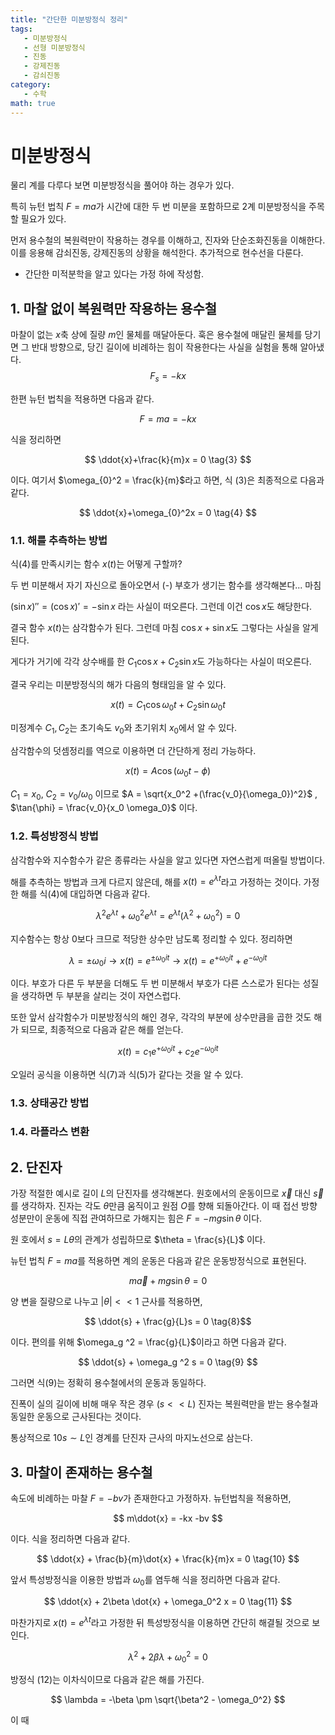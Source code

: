 ```yaml
---
title: "간단한 미분방정식 정리"
tags:
   - 미분방정식
   - 선형 미분방정식
   - 진동
   - 강제진동
   - 감쇠진동
category: 
   - 수학 
math: true
---
```


# 미분방정식

물리 계를 다루다 보면 미분방정식을 풀어야 하는 경우가 있다.

특히 뉴턴 법칙 $F=ma$가 시간에 대한 두 번 미분을 포함하므로 2계 미분방정식을 주목할 필요가 있다. 

먼저 용수철의 복원력만이 작용하는 경우를 이해하고, 진자와 단순조화진동을 이해한다. 이를 응용해 감쇠진동, 강제진동의 상황을 해석한다. 추가적으로 현수선을 다룬다.

* 간단한 미적분학을 알고 있다는 가정 하에 작성함.

## 1. 마찰 없이 복원력만 작용하는 용수철

마찰이 없는 $x$축 상에 질량 $m$인 물체를 매달아둔다. 훅은 용수철에 매달린 물체를 당기면 그 반대 방향으로, 당긴 길이에 비례하는 힘이 작용한다는 사실을 실험을 통해 알아냈다. 
$$
F_s = -kx 
\tag{1}
$$

한편 뉴턴 법칙을 적용하면 다음과 같다.

$$
F = ma = -kx 
\tag{2}
$$

식을 정리하면

$$
\ddot{x}+\frac{k}{m}x = 0
\tag{3}
$$

이다. 여기서 $\omega_{0}^2 = \frac{k}{m}$라고 하면, 식 (3)은 최종적으로 다음과 같다.

$$
\ddot{x}+\omega_{0}^2x = 0
\tag{4}
$$

### 1.1. 해를 추측하는 방법

식(4)를 만족시키는 함수 $x(t)$는 어떻게 구할까? 

두 번 미분해서 자기 자신으로 돌아오면서 (-) 부호가 생기는 함수를 생각해본다... 마침 

$(\sin{x})'' = (\cos{x})' = - \sin{x}$ 라는 사실이 떠오른다.
그런데 이건 $\cos{x}$도 해당한다. 

결국 함수 $x(t)$는 삼각함수가 된다. 그런데 마침 $\cos{x} + \sin{x}$도 그렇다는 사실을 알게 된다. 

게다가 거기에 각각 상수배를 한 $C_1\cos{x} + C_2\sin{x}$도 가능하다는 사실이 떠오른다.

결국 우리는 미분방정식의 해가 다음의 형태임을 알 수 있다.

$$x(t) = C_1\cos{\omega_0t} + C_2\sin{\omega_0t \tag{5}}$$

미정계수 $C_1, C_2$는 초기속도 $v_0$와 초기위치 $x_0$에서 알 수 있다.

삼각함수의 덧셈정리를 역으로 이용하면 더 간단하게 정리 가능하다.

$$x(t) = A \cos{(\omega_0 t - \phi)} \tag{6}$$

$C_1 = x_0$, $C_2 = v_0/\omega_0$ 이므로 $A =  \sqrt{x_0^2 +(\frac{v_0}{\omega_0})^2}$ , $\tan{\phi} = \frac{v_0}{x_0 \omega_0}$ 이다. 

### 1.2. 특성방정식 방법
삼각함수와 지수함수가 같은 종류라는 사실을 알고 있다면 자연스럽게 떠올릴 방법이다. 

해를 추측하는 방법과 크게 다르지 않은데, 해를 $x(t) = e^{\lambda t}$라고 가정하는 것이다. 가정한 해를 식(4)에 대입하면 다음과 같다.

$$\lambda^2 e^{\lambda t} + \omega_0^2 e^{\lambda t} = e^{\lambda t} (\lambda^2 + \omega_0^2) = 0$$

지수함수는 항상 0보다 크므로 적당한 상수만 남도록 정리할 수 있다. 정리하면 

$$ \lambda = \pm \omega_0 i \longrightarrow x(t) = e^{\pm \omega_0 it} \rightarrow x(t) = e^{+ \omega_0 it} + e^{- \omega_0 it} $$ 

이다. 부호가 다른 두 부분을 더해도 두 번 미분해서 부호가 다른 스스로가 된다는 성질을 생각하면 두 부분을 살리는 것이 자연스럽다.

또한 앞서 삼각함수가 미분방정식의 해인 경우, 각각의 부분에 상수만큼을 곱한 것도 해가 되므로, 최종적으로 다음과 같은 해를 얻는다.

$$
x(t) = c_1 e^{+ \omega_0 it} + c_2 e^{- \omega_0 it}
\tag{7}
$$

오일러 공식을 이용하면 식(7)과 식(5)가 같다는 것을 알 수 있다. 


### 1.3. 상태공간 방법

### 1.4. 라플라스 변환

##  2. 단진자

가장 적절한 예시로 길이 $L$의 단진자를 생각해본다. 
원호에서의 운동이므로 $\vec{x}$ 대신 $\vec{s}$를 생각하자. 진자는 각도 $\theta$만큼 움직이고 원점 $O$를 향해 되돌아간다. 이 때 접선 방향 성분만이 운동에 직접 관여하므로 가해지는 힘은 $F=-mg\sin{\theta}$ 이다. 

원 호에서 $s = L \theta$의 관계가 성립하므로 $\theta = \frac{s}{L}$ 이다. 

뉴턴 법칙 $F=ma$를 적용하면 계의 운동은 다음과 같은 운동방정식으로 표현된다.

$$ m\vec{a} + mg\sin{\theta} = 0 $$

양 변을 질량으로 나누고 $|\theta| << 1$ 근사를 적용하면,

$$ \ddot{s} + \frac{g}{L}s = 0 \tag{8}$$ 

이다. 편의를 위해 $\omega_g ^2 = \frac{g}{L}$이라고 하면 다음과 같다.

$$ \ddot{s} + \omega_g ^2 s = 0 \tag{9} $$ 

그러면 식(9)는 정확히 용수철에서의 운동과 동일하다. 

진폭이 실의 길이에 비해 매우 작은 경우 ($s << L$) 진자는 복원력만을 받는 용수철과 동일한 운동으로 근사된다는 것이다. 

통상적으로 $10s \sim L$인 경계를 단진자 근사의 마지노선으로 삼는다. 


## 3. 마찰이 존재하는 용수철 

속도에 비례하는 마찰 $F = -bv$가 존재한다고 가정하자. 뉴턴법칙을 적용하면,

$$
m\ddot{x} = -kx -bv
$$

이다. 식을 정리하면 다음과 같다.

$$
\ddot{x} + \frac{b}{m}\dot{x} + \frac{k}{m}x = 0 
\tag{10}
$$

앞서 특성방정식을 이용한 방법과 $\omega_0$를 염두해 식을 정리하면 다음과 같다.

$$
\ddot{x} + 2\beta \dot{x} + \omega_0^2 x = 0 
\tag{11}
$$

마찬가지로 $x(t) = e^{\lambda t}$라고 가정한 뒤 특성방정식을 이용하면 간단히 해결될 것으로 보인다. 

$$
\lambda^2 + 2 \beta \lambda + \omega_0^2 = 0
\tag{12}
$$

방정식 (12)는 이차식이므로 다음과 같은 해를 가진다.

$$
\lambda = -\beta \pm \sqrt{\beta^2 - \omega_0^2}
$$

이 때 